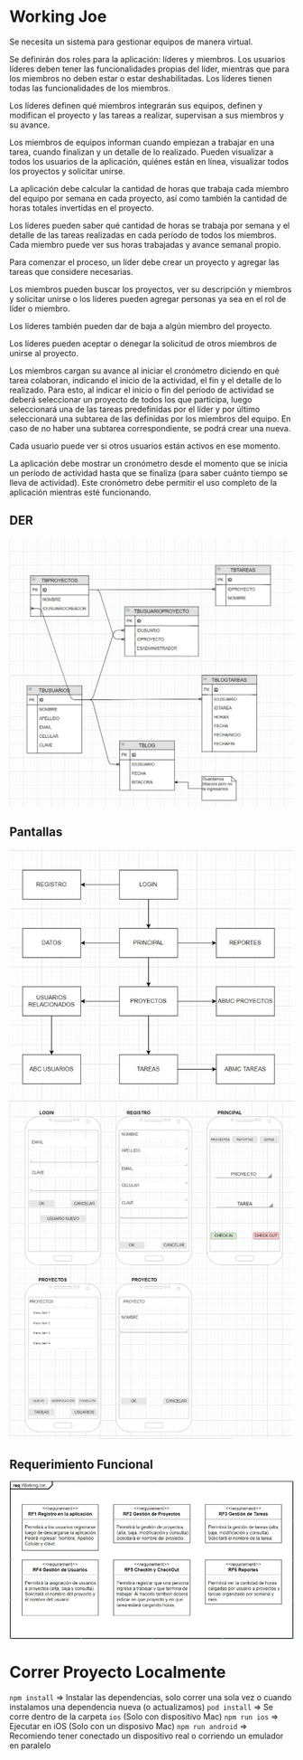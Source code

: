 # Working Joe
Se necesita un sistema para gestionar equipos de manera virtual.

Se definirán dos roles para la aplicación: líderes y miembros. Los usuarios líderes deben tener las funcionalidades propias del líder, mientras que para los miembros no deben estar o estar deshabilitadas. Los líderes tienen todas las funcionalidades de los miembros. 

Los líderes definen qué miembros integrarán sus equipos, definen y modifican el proyecto y las tareas a realizar, supervisan a sus miembros y su avance. 

Los miembros de equipos informan cuando empiezan a trabajar en una tarea, cuando finalizan y un detalle de lo realizado. Pueden visualizar a todos los usuarios de la aplicación, quiénes están en línea, visualizar todos los proyectos y solicitar unirse.

La aplicación debe calcular la cantidad de horas que trabaja cada miembro del equipo por semana en cada proyecto, así como también la cantidad de horas totales invertidas en el proyecto. 

Los líderes pueden saber qué cantidad de horas se trabaja por semana y el detalle de las tareas realizadas en cada período de todos los miembros. Cada miembro puede ver sus horas trabajadas y avance semanal propio. 

Para comenzar el proceso, un líder debe crear un proyecto y agregar las tareas que considere necesarias. 

Los miembros pueden buscar los proyectos, ver su descripción y miembros  y solicitar unirse o los líderes pueden agregar personas ya sea en el rol de líder o miembro.

Los líderes también pueden dar de baja a algún miembro del proyecto.

Los líderes pueden aceptar o denegar la solicitud de otros miembros de unirse al proyecto. 

Los miembros cargan su avance al iniciar el cronómetro diciendo en qué tarea colaboran, indicando el inicio de la actividad, el fin y el detalle de lo realizado. Para esto, al indicar el inicio o fin del período de actividad se deberá seleccionar un proyecto de todos los que participa, luego seleccionará una de las tareas predefinidas por el líder y por último seleccionará una subtarea de las definidas por los miembros del equipo. En caso de no haber una subtarea correspondiente, se podrá crear una nueva. 

Cada usuario puede ver si otros usuarios están activos en ese momento. 

La aplicación debe mostrar un cronómetro desde el momento que se inicia un período de actividad hasta que se finaliza (para saber cuánto tiempo se lleva de actividad). Este cronómetro debe permitir el uso completo de la aplicación mientras esté funcionando. 

## DER
![DER](./assets/documentationImages/DER.JPG)

## Pantallas
![Pantallas](./assets/documentationImages/Pantallas.JPG)
![Detalle](./assets/documentationImages/Detalle.JPG)

## Requerimiento Funcional
![ReqFun](./assets/documentationImages/ReqFuncional.JPG)

# Correr Proyecto Localmente

`npm install` => Instalar las dependencias, solo correr una sola vez o cuando instalamos una dependencia nueva (o actualizamos)
`pod install` => Se corre dentro de la carpeta `ios` (Solo con dispositivo Mac)
`npm run ios` => Ejecutar en iOS (Solo con un disposivo Mac)
`npm run android` => Recomiendo tener conectado un dispositivo real o corriendo un emulador en paralelo